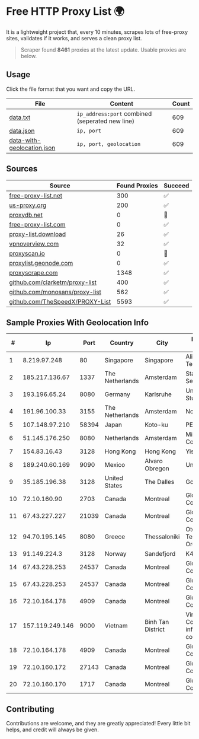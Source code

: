 
# Free HTTP Proxy List 🌍

It is a lightweight project that, every 10 minutes, scrapes lots of free-proxy sites, validates if it works, and serves a clean proxy list.


> Scraper found **8461** proxies at the latest update. Usable proxies are below.

## Usage

Click the file format that you want and copy the URL.


|File|Content|Count|
|----|-------|-----|
|[data.txt](https://raw.githubusercontent.com/themiralay/Proxy-List-World/master/data.txt)|`ip_address:port` combined (seperated new line)|609|
|[data.json](https://raw.githubusercontent.com/themiralay/Proxy-List-World/master/data.json)|`ip, port`|609|
|[data-with-geolocation.json](https://raw.githubusercontent.com/themiralay/Proxy-List-World/master/data-with-geolocation.json)|`ip, port, geolocation`|609|

## Sources

|Source|Found Proxies|Succeed|
|------|-------------|-------|
|[free-proxy-list.net](https://free-proxy-list.net)|300|✅|
|[us-proxy.org](https://www.us-proxy.org)|200|✅|
|[proxydb.net](http://proxydb.net)|0|🚫|
|[free-proxy-list.com](https://free-proxy-list.com/?page=&port=&type%5B%5D=http&type%5B%5D=https&up_time=0&search=Search)|0|✅|
|[proxy-list.download](https://www.proxy-list.download/HTTP)|26|✅|
|[vpnoverview.com](https://vpnoverview.com/privacy/anonymous-browsing/free-proxy-servers)|32|✅|
|[proxyscan.io](https://www.proxyscan.io)|0|🚫|
|[proxylist.geonode.com](https://proxylist.geonode.com/api/proxy-list?limit=300&page=1&sort_by=lastChecked&sort_type=desc&protocols=http,https)|0|✅|
|[proxyscrape.com](https://api.proxyscrape.com/v2/?request=displayproxies&protocol=http&timeout=10000&country=all&ssl=all&anonymity=all)|1348|✅|
|[github.com/clarketm/proxy-list](https://raw.githubusercontent.com/clarketm/proxy-list/master/proxy-list-raw.txt)|400|✅|
|[github.com/monosans/proxy-list](https://raw.githubusercontent.com/monosans/proxy-list/main/proxies/http.txt)|562|✅|
|[github.com/TheSpeedX/PROXY-List](https://raw.githubusercontent.com/TheSpeedX/PROXY-List/master/http.txt)|5593|✅|


## Sample Proxies With Geolocation Info

|#|Ip|Port|Country|City|Internet Service Provider|
|-|--|----|-------|----|-------------------------|
|1|8.219.97.248|80|Singapore|Singapore|Alibaba (US) Technology Co., Ltd.|
|2|185.217.136.67|1337|The Netherlands|Amsterdam|Stallion Network Services Limited|
|3|193.196.65.24|8080|Germany|Karlsruhe|Universitaet Stuttgart|
|4|191.96.100.33|3155|The Netherlands|Amsterdam|NovoServe B.V.|
|5|107.148.97.210|58394|Japan|Koto-ku|PEG TECH INC|
|6|51.145.176.250|8080|Netherlands|Amsterdam|Microsoft Corporation|
|7|154.83.16.43|3128|Hong Kong|Hong Kong|Yisu Cloud LTD|
|8|189.240.60.169|9090|Mexico|Alvaro Obregon|Uninet S.A. de C.V.|
|9|35.185.196.38|3128|United States|The Dalles|Google LLC|
|10|72.10.160.90|2703|Canada|Montreal|GloboTech Communications|
|11|67.43.227.227|21039|Canada|Montreal|GloboTech Communications|
|12|94.70.195.145|8080|Greece|Thessaloniki|Ote SA (Hellenic Telecommunications Organisation)|
|13|91.149.224.3|3128|Norway|Sandefjord|K4X OU|
|14|67.43.228.253|24537|Canada|Montreal|GloboTech Communications|
|15|67.43.228.253|24537|Canada|Montreal|GloboTech Communications|
|16|72.10.164.178|4909|Canada|Montreal|GloboTech Communications|
|17|157.119.249.146|9000|Vietnam|Binh Tan District|VinhNam Commercial informatics service corporation|
|18|72.10.164.178|4909|Canada|Montreal|GloboTech Communications|
|19|72.10.160.172|27143|Canada|Montreal|GloboTech Communications|
|20|72.10.160.170|1717|Canada|Montreal|GloboTech Communications|



## Contributing

Contributions are welcome, and they are greatly appreciated! Every
little bit helps, and credit will always be given.

